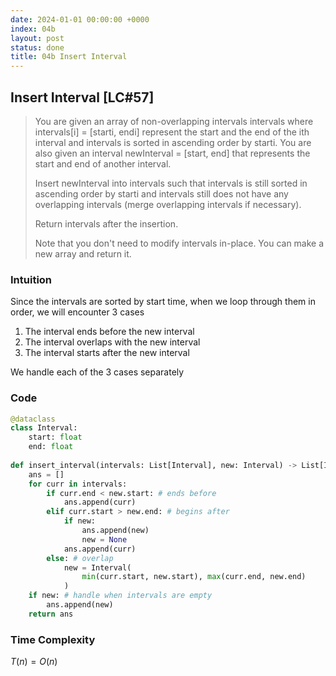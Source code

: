 ```yaml
---
date: 2024-01-01 00:00:00 +0000
index: 04b
layout: post
status: done
title: 04b Insert Interval
---
```


## Insert Interval [LC#57]
> You are given an array of non-overlapping intervals intervals where intervals[i] = [starti, endi] represent the start and the end of the ith interval and intervals is sorted in ascending order by starti. You are also given an interval newInterval = [start, end] that represents the start and end of another interval.
>
> Insert newInterval into intervals such that intervals is still sorted in ascending order by starti and intervals still does not have any overlapping intervals (merge overlapping intervals if necessary).
>
> Return intervals after the insertion.
>
> Note that you don't need to modify intervals in-place. You can make a new array and return it.


### Intuition
Since the intervals are sorted by start time, when we loop through them in order, we will encounter 3 cases
1. The interval ends before the new interval
2. The interval overlaps with the new interval
3. The interval starts after the new interval

We handle each of the 3 cases separately

### Code
```python
@dataclass
class Interval:
    start: float
    end: float
    
def insert_interval(intervals: List[Interval], new: Interval) -> List[Interval]:
    ans = []
    for curr in intervals:
        if curr.end < new.start: # ends before
            ans.append(curr)
        elif curr.start > new.end: # begins after
            if new:
                ans.append(new)
                new = None
            ans.append(curr)
        else: # overlap
            new = Interval(
                min(curr.start, new.start), max(curr.end, new.end)
            )
    if new: # handle when intervals are empty
        ans.append(new)
    return ans
```

### Time Complexity
$T(n) = O(n)$